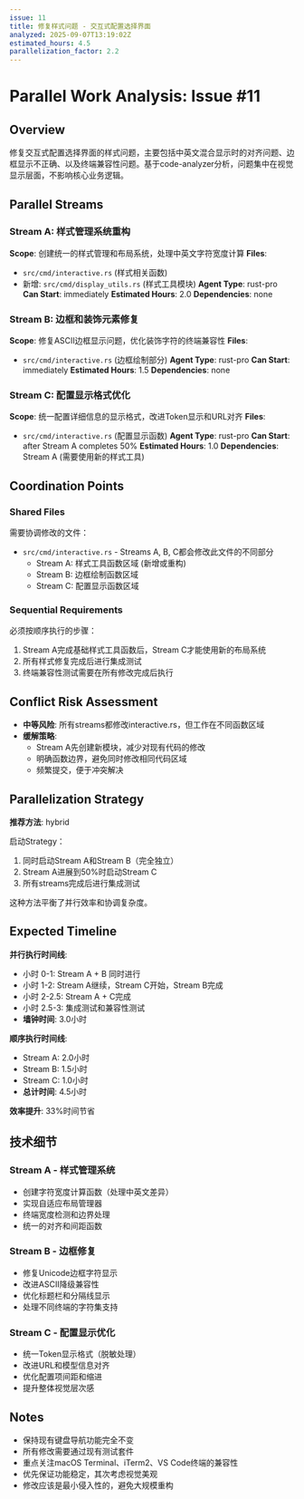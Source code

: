 ```yaml
---
issue: 11
title: 修复样式问题 - 交互式配置选择界面
analyzed: 2025-09-07T13:19:02Z
estimated_hours: 4.5
parallelization_factor: 2.2
---
```


# Parallel Work Analysis: Issue #11

## Overview
修复交互式配置选择界面的样式问题，主要包括中英文混合显示时的对齐问题、边框显示不正确、以及终端兼容性问题。基于code-analyzer分析，问题集中在视觉显示层面，不影响核心业务逻辑。

## Parallel Streams

### Stream A: 样式管理系统重构
**Scope**: 创建统一的样式管理和布局系统，处理中英文字符宽度计算
**Files**:
- `src/cmd/interactive.rs` (样式相关函数)
- 新增: `src/cmd/display_utils.rs` (样式工具模块)
**Agent Type**: rust-pro
**Can Start**: immediately
**Estimated Hours**: 2.0
**Dependencies**: none

### Stream B: 边框和装饰元素修复
**Scope**: 修复ASCII边框显示问题，优化装饰字符的终端兼容性
**Files**:
- `src/cmd/interactive.rs` (边框绘制部分)
**Agent Type**: rust-pro
**Can Start**: immediately
**Estimated Hours**: 1.5
**Dependencies**: none

### Stream C: 配置显示格式优化
**Scope**: 统一配置详细信息的显示格式，改进Token显示和URL对齐
**Files**:
- `src/cmd/interactive.rs` (配置显示函数)
**Agent Type**: rust-pro
**Can Start**: after Stream A completes 50%
**Estimated Hours**: 1.0
**Dependencies**: Stream A (需要使用新的样式工具)

## Coordination Points

### Shared Files
需要协调修改的文件：
- `src/cmd/interactive.rs` - Streams A, B, C都会修改此文件的不同部分
  - Stream A: 样式工具函数区域 (新增或重构)
  - Stream B: 边框绘制函数区域 
  - Stream C: 配置显示函数区域

### Sequential Requirements
必须按顺序执行的步骤：
1. Stream A完成基础样式工具函数后，Stream C才能使用新的布局系统
2. 所有样式修复完成后进行集成测试
3. 终端兼容性测试需要在所有修改完成后执行

## Conflict Risk Assessment
- **中等风险**: 所有streams都修改interactive.rs，但工作在不同函数区域
- **缓解策略**: 
  - Stream A先创建新模块，减少对现有代码的修改
  - 明确函数边界，避免同时修改相同代码区域
  - 频繁提交，便于冲突解决

## Parallelization Strategy

**推荐方法**: hybrid

启动Strategy：
1. 同时启动Stream A和Stream B（完全独立）
2. Stream A进展到50%时启动Stream C
3. 所有streams完成后进行集成测试

这种方法平衡了并行效率和协调复杂度。

## Expected Timeline

**并行执行时间线**:
- 小时 0-1: Stream A + B 同时进行
- 小时 1-2: Stream A继续，Stream C开始，Stream B完成
- 小时 2-2.5: Stream A + C完成
- 小时 2.5-3: 集成测试和兼容性测试
- **墙钟时间**: 3.0小时

**顺序执行时间线**:
- Stream A: 2.0小时
- Stream B: 1.5小时  
- Stream C: 1.0小时
- **总计时间**: 4.5小时

**效率提升**: 33%时间节省

## 技术细节

### Stream A - 样式管理系统
- 创建字符宽度计算函数（处理中英文差异）
- 实现自适应布局管理器
- 终端宽度检测和边界处理
- 统一的对齐和间距函数

### Stream B - 边框修复  
- 修复Unicode边框字符显示
- 改进ASCII降级兼容性
- 优化标题栏和分隔线显示
- 处理不同终端的字符集支持

### Stream C - 配置显示优化
- 统一Token显示格式（脱敏处理）
- 改进URL和模型信息对齐
- 优化配置项间距和缩进
- 提升整体视觉层次感

## Notes
- 保持现有键盘导航功能完全不变
- 所有修改需要通过现有测试套件
- 重点关注macOS Terminal、iTerm2、VS Code终端的兼容性
- 优先保证功能稳定，其次考虑视觉美观
- 修改应该是最小侵入性的，避免大规模重构